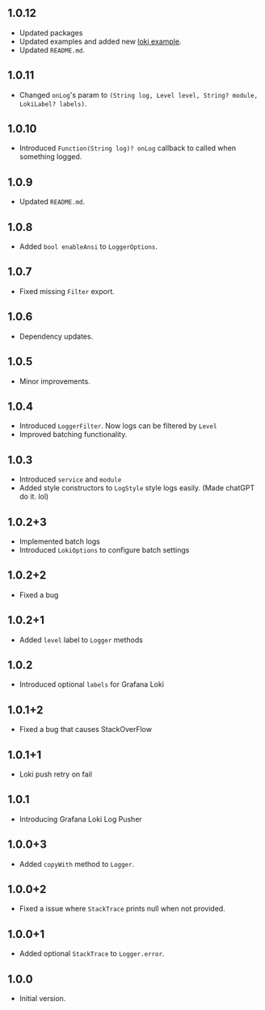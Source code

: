 ## 1.0.12

- Updated packages
- Updated examples and added new [loki example](https://github.com/buraktabn/one_logger/blob/main/example/loki_example.dart).
- Updated `README.md`.

## 1.0.11

- Changed `onLog`'s param to `(String log, Level level, String? module, LokiLabel? labels)`.

## 1.0.10

- Introduced `Function(String log)? onLog` callback to called when something logged.

## 1.0.9

- Updated `README.md`.

## 1.0.8

- Added `bool enableAnsi` to `LoggerOptions`.

## 1.0.7

- Fixed missing `Filter` export.

## 1.0.6

- Dependency updates.

## 1.0.5

- Minor improvements.

## 1.0.4

- Introduced `LoggerFilter`. Now logs can be filtered by `Level`
- Improved batching functionality.

## 1.0.3

- Introduced `service` and `module`
- Added style constructors to `LogStyle` style logs easily. (Made chatGPT do it. lol)

## 1.0.2+3

- Implemented batch logs
- Introduced `LokiOptions` to configure batch settings

## 1.0.2+2

- Fixed a bug

## 1.0.2+1

- Added `level` label to `Logger` methods

## 1.0.2

- Introduced optional `labels` for Grafana Loki

## 1.0.1+2

- Fixed a bug that causes StackOverFlow

## 1.0.1+1

- Loki push retry on fail

## 1.0.1

- Introducing Grafana Loki Log Pusher

## 1.0.0+3

- Added `copyWith` method to `Logger`.

## 1.0.0+2

- Fixed a issue where `StackTrace` prints null when not provided.

## 1.0.0+1

- Added optional `StackTrace` to `Logger.error`.

## 1.0.0

- Initial version.
